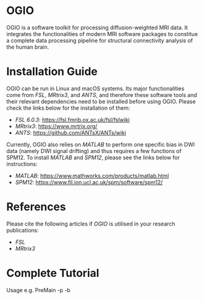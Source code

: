 OGIO
================================================================================

OGIO is a software toolkit for processing diffusion-weighted MRI data. It integrates the functionalities of modern MRI software packages to constitue a complete data processing pipeline for structural connectivity analysis of the human brain.


Installation Guide
================================================================================

OGIO can be run in Linux and macOS systems. Its major functionalities come from *FSL*, *MRtrix3*, and *ANTS*, and therefore these software tools and their relevant dependencies need to be installed before using OGIO. Please check the links below for the installation of them:

* *FSL 6.0.3*: https://fsl.fmrib.ox.ac.uk/fsl/fslwiki
* *MRtrix3*: https://www.mrtrix.org/
* *ANTS*: https://github.com/ANTsX/ANTs/wiki

Currently, OGIO also relies on *MATLAB* to perform one specific bias in DWI data (namely DWI signal drifting) and thus requires a few functions of SPM12. To install *MATLAB* and *SPM12*, please see the links below for instructions:

* *MATLAB*: https://www.mathworks.com/products/matlab.html
* *SPM12*: https://www.fil.ion.ucl.ac.uk/spm/software/spm12/


References
================================================================================

Please cite the following articles if *OGIO* is utilised in your research publications:

* *FSL*
* *MRtrix3*


Complete Tutorial
================================================================================

Usage
e.g. PreMain -p <OutputPath> -b <BIDSdir>



